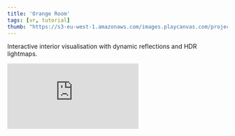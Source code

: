 ```yaml
---
title: 'Orange Room'
tags: [vr, tutorial]
thumb: "https://s3-eu-west-1.amazonaws.com/images.playcanvas.com/projects/12/345310/BKST60-image-75.jpg"
---
```


Interactive interior visualisation with dynamic reflections and HDR lightmaps.

<div className="iframe-container">
    <iframe loading="lazy" src="https://playcanv.as/p/1ha5glKf/" title="Orange Room" webkitallowfullscreen="true" mozallowfullscreen="true" allow="autoplay" allowfullscreen="true" allowvr="" scrolling="no" frameborder="0" />
</div>
